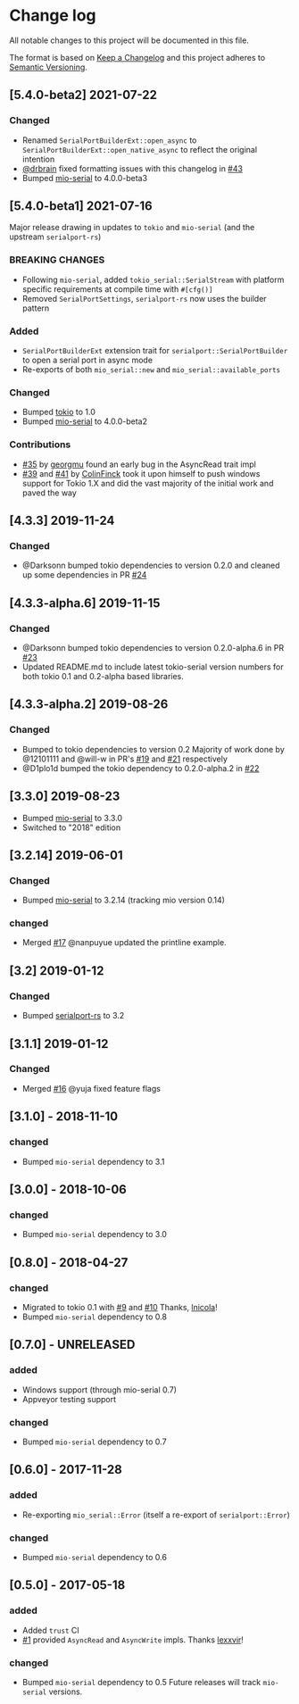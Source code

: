 # Change log

All notable changes to this project will be documented in this file.

The format is based on [Keep a Changelog](http://keepachangelog.com/)
and this project adheres to [Semantic Versioning](http://semver.org/).

## [5.4.0-beta2] 2021-07-22

### Changed
- Renamed `SerialPortBuilderExt::open_async` to `SerialPortBuilderExt::open_native_async` to reflect the original
  intention
- [@drbrain](https://github.com/drbrain) fixed formatting issues with this changelog in [#43](https://github.com/berkowski/tokio-serial/pull/43)
- Bumped [mio-serial](https://github.com/berkowski/mio-serial) to 4.0.0-beta3

## [5.4.0-beta1] 2021-07-16

Major release drawing in updates to `tokio` and `mio-serial` (and the upstream `serialport-rs`)

### BREAKING CHANGES

- Following `mio-serial`, added `tokio_serial::SerialStream` with platform specific requirements at compile time with `#[cfg()]`
- Removed `SerialPortSettings`, `serialport-rs` now uses the builder pattern

### Added
- `SerialPortBuilderExt` extension trait for `serialport::SerialPortBuilder` to open a serial port in async mode
- Re-exports of both `mio_serial::new` and `mio_serial::available_ports`

### Changed
- Bumped [tokio](https://github.com/tokio-rs/tokio) to 1.0
- Bumped [mio-serial](https://github.com/berkowski/mio-serial) to 4.0.0-beta2

### Contributions
- [#35](https://github.com/berkowski/tokio-serial/pull/35) by [georgmu](https://github.com/georgmu) found an early bug in the AsyncRead trait impl
- [#39](https://github.com/berkowski/tokio-serial/pull/39) and [#41](https://github.com/berkowski/tokio-serial/pull/41) by [ColinFinck](https://github.com/ColinFinck) took it upon himself to push windows support for Tokio 1.X
  and did the vast majority of the initial work and paved the way
  
## [4.3.3] 2019-11-24
### Changed
* @Darksonn bumped tokio dependencies to version 0.2.0 and cleaned up some dependencies in PR [#24](https://github.com/berkowski/tokio-serial/pull/24)

## [4.3.3-alpha.6] 2019-11-15
### Changed
* @Darksonn bumped tokio dependencies to version 0.2.0-alpha.6 in PR [#23](https://github.com/berkowski/tokio-serial/pull/23)
* Updated README.md to include latest tokio-serial version numbers for both tokio 0.1 and 0.2-alpha based libraries.

## [4.3.3-alpha.2] 2019-08-26
### Changed
* Bumped to tokio dependencies to version 0.2
  Majority of work done by @12101111 and @will-w in PR's [#19](https://github.com/berkowski/tokio-serial/pull/19)
  and [#21](https://github.com/berkowski/tokio-serial/pull/21) respectively
* @D1plo1d bumped the tokio dependency to 0.2.0-alpha.2 in [#22](https://github.com/berkowski/tokio-serial/pull/21)



## [3.3.0] 2019-08-23
* Bumped [mio-serial](https://gitlab.com/berkowski/mio-serial) to 3.3.0 
* Switched to "2018" edition

## [3.2.14] 2019-06-01
### Changed
* Bumped [mio-serial](https://gitlab.com/berkowski/mio-serial) to 3.2.14 (tracking mio version 0.14)

### changed
* Merged [#17](https://github.com/berkowski/tokio-serial/pull/17) @nanpuyue updated the printline example.

## [3.2] 2019-01-12
### Changed
* Bumped [serialport-rs](https://gitlab.com/susurrus/serialport-rs) to 3.2

## [3.1.1] 2019-01-12
### Changed
* Merged [#16](https://github.com/berkowski/tokio-serial/pull/16) @yuja fixed feature flags

## [3.1.0] - 2018-11-10
### changed
* Bumped `mio-serial` dependency to 3.1

## [3.0.0] - 2018-10-06
### changed
* Bumped `mio-serial` dependency to 3.0

## [0.8.0] - 2018-04-27
### changed
* Migrated to tokio 0.1 with [#9](https://github.com/berkowski/tokio-serial/pull/9) and
  [#10](https://github.com/berkowski/tokio-serial/pull/10) Thanks, [lnicola](https://github.com/lnicola)!
* Bumped `mio-serial` dependency to 0.8

## [0.7.0] - UNRELEASED
### added
* Windows support (through mio-serial 0.7)
* Appveyor testing support

### changed
* Bumped `mio-serial` dependency to 0.7


## [0.6.0] - 2017-11-28
### added
* Re-exporting `mio_serial::Error` (itself a re-export of `serialport::Error`)

### changed
* Bumped `mio-serial` dependency to 0.6

## [0.5.0] - 2017-05-18
### added
* Added `trust` CI
* [#1](https://github.com/berkowski/tokio-serial/pull/1) provided `AsyncRead` and
  `AsyncWrite` impls.  Thanks [lexxvir](https://github.com/lexxvir)!

### changed
* Bumped `mio-serial` dependency to 0.5  Future releases will
  track `mio-serial` versions.

